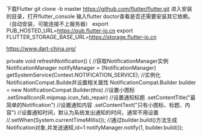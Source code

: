 下载Flutter
git clone -b master https://github.com/flutter/flutter.git
进入安装的目录，打开flutter_console
输入flutter doctor查看是否还需要安装其它依赖。（自动安装，可能连接不上服务器）
export PUB_HOSTED_URL=https://pub.flutter-io.cn
export FLUTTER_STORAGE_BASE_URL=https://storage.flutter-io.cn

https://www.dart-china.org/

private void refreshNotification() {
   //获取NotificationManager实例
   NotificationManager notifyManager = (NotificationManager) getSystemService(Context.NOTIFICATION_SERVICE);
   //实例化NotificationCompat.Builde并设置相关属性
   NotificationCompat.Builder builder = new NotificationCompat.Builder(this)
           //设置小图标
           .setSmallIcon(R.mipmap.icon_fab_repair)
           //设置通知标题
           .setContentTitle("最简单的Notification")
           //设置通知内容
           .setContentText("只有小图标、标题、内容")
           //设置通知时间，默认为系统发出通知的时间，通常不用设置
           //.setWhen(System.currentTimeMillis());
   //通过builder.build()方法生成Notification对象,并发送通知,id=1
   notifyManager.notify(1, builder.build());
